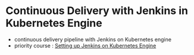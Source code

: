 # Continuous Delivery with Jenkins in Kubernetes Engine
- continuous delivery pipeline with Jenkins on Kubernetes engine
- priority course : [Setting up Jenkins on Kubernetes Engine](https://google.qwiklabs.com/catalog_lab/1093)

## 
